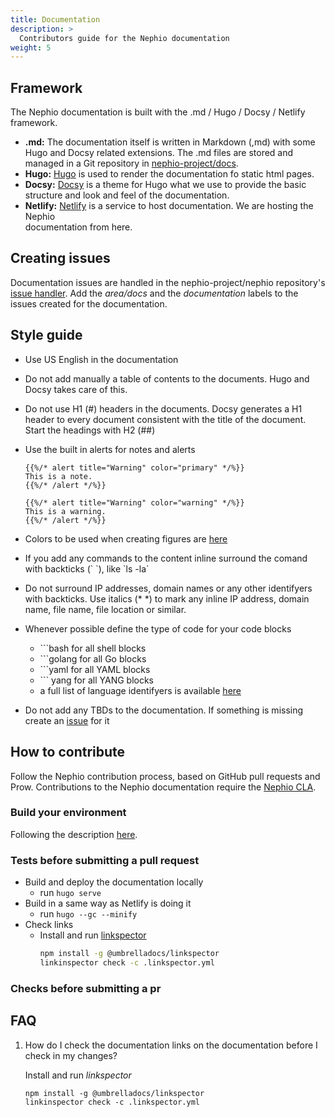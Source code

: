 ```yaml
---
title: Documentation
description: >
  Contributors guide for the Nephio documentation
weight: 5
---
```


## Framework

The Nephio documentation is built with the .md / Hugo / Docsy / Netlify framework.

* **.md:** The documentation itself is written in Markdown (,md) with some Hugo and Docsy related extensions. The .md
  files are stored and managed in a Git repository in [nephio-project/docs](https://github.com/nephio-project/docs).
* **Hugo:** [Hugo](https://gohugo.io/) is used to render the documentation fo static html pages.
* **Docsy:** [Docsy](https://www.docsy.dev/) is a theme for Hugo what we use to provide the basic structure and look
  and feel of the documentation.
* **Netlify:** [Netlify](https://www.netlify.com/) is a service to host documentation. We are hosting the Nephio    
  documentation from here.

## Creating issues

Documentation issues are handled in the nephio-project/nephio repository's [issue handler](https://github.com/nephio-project/nephio/issues).
Add the *area/docs* and the *documentation* labels to the issues created for the documentation.

## Style guide

* Use US English in the documentation
* Do not add manually a table of contents to the documents. Hugo and Docsy takes care of this.
* Do not use H1 (#) headers in the documents. Docsy generates a H1 header to every document consistent with the title
  of the document. Start the headings with H2 (##)
* Use the built in alerts for notes and alerts

  ```go-html-template
  {{%/* alert title="Warning" color="primary" */%}}
  This is a note.
  {{%/* /alert */%}}
  ```

  ```go-html-template
  {{%/* alert title="Warning" color="warning" */%}}
  This is a warning.
  {{%/* /alert */%}}
  ```
* Colors to be used when creating figures are [here](https://color.adobe.com/Nephio-secondary-colors-color-theme-0bbcdea2-0533-4ab3-812f-f752f30b5b40/)
* If you add any commands to the content inline surround the comand with backticks (\` \`), like \`ls -la\`
* Do not surround IP addresses, domain names or any other identifyers with backticks. Use italics (\* \*) to mark any
  inline IP address, domain name, file name, file location or similar.
* Whenever possible define the type of code for your code blocks
  * \```bash for all shell blocks
  * \```golang for all Go blocks
  * \```yaml for all YAML blocks
  * \``` yang for all YANG blocks
  * a full list of language identifyers is available [here](https://gohugo.io/content-management/syntax-highlighting/#list-of-chroma-highlighting-languages)
* Do not add any TBDs to the documentation. If something is missing create an [issue](https://github.com/nephio-project/nephio/issues) for it
  
## How to contribute

Follow the Nephio contribution process, based on GitHub pull requests and Prow. Contributions to the Nephio
documentation require the [Nephio CLA](https://docs.linuxfoundation.org/lfx/easycla/v2-current/contributors/corporate-contributor#github).

### Build your environment

Following the description [here](https://github.com/nephio-project/docs?tab=readme-ov-file#setting-up-the-environment).

### Tests before submitting a pull request

* Build and deploy the documentation locally
  * run `hugo serve`
* Build in a same way as Netlify is doing it
  * run `hugo --gc --minify`
* Check links
  * Install and run [linkspector](https://github.com/UmbrellaDocs/linkspector)
    ```bash
    npm install -g @umbrelladocs/linkspector
    linkinspector check -c .linkspector.yml
    ```

### Checks before submitting a pr

## FAQ

1. How do I check the documentation links on the documentation before I check in my changes?

    Install and run *linkspector*
    ```
    npm install -g @umbrelladocs/linkspector
    linkinspector check -c .linkspector.yml
    ```
